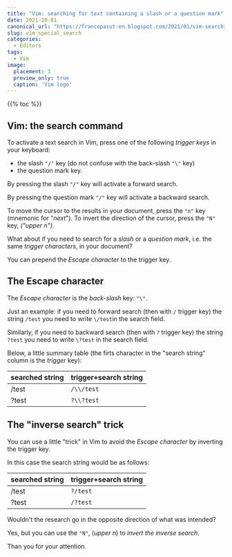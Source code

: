 ```yaml
---
title: "Vim: searching for text containing a slash or a question mark"
date: 2021-10-01
canonical_url: "https://francopasut-en.blogspot.com/2021/01/vim-searching-for-text-containing-slash.html"
slug: vim_special_search
categories:
  - Editors
tags:
  - Vim
image:
  placement: 3
  preview_only: true 
  caption: 'Vim logo'
---
```


{{% toc %}}

## Vim: the search command

To activate a text search in Vim, press one of the following *trigger
keys* in your keyboard:

-   the slash `"/"` key (do not confuse with the back-slash `"\"` key)
-   the question mark key.

By pressing the slash `"/"` key will activate a forward search.

By pressing the question mark `"/"` key will activate a backward search.

To move the cursor to the results in your document, press the `"n"` key
(mnemonic for "*next*"). To invert the direction of the cursor, press
the `"N"` key, *("upper n")*.

What about if you need to search for a *slash* or a *question mark*,
i.e. the same *trigger characters*, in your document?

You can prepend the *Escape character* to the trigger key.

## The Escape character

The *Escape character* is the *back-slash* key: `"\"`.

Just an example: if you need to forward search (then with `/` trigger
key) the string `/test` you need to write `\/test`in the search field.

Similarly, if you need to backward search (then with `?` trigger key)
the string `?test` you need to write `\?test` in the search field.

Below, a little summary table (the firts character in the "search
string" column is the *trigger* key):

|  searched string  | trigger+search string |
|  -----------------| --------------------- |
|  /test            | `/\\/test`              |
|  ?test            | `?\\?test`              |

## The "inverse search" trick

You can use a little "trick" in Vim to avoid the *Escape character* by
inverting the trigger key.

In this case the search string would be as follows:

| searched string   | trigger+search string   |
| ----------------- | ----------------------- |
| /test             | `?/test`                  |
| ?test             | `/?test`                  |

Wouldn't the research go in the opposite direction of what was intended?

Yes, but you can use the `"N"`, (*upper n*) to *invert the inverse
search*.

Than you for your attention.
